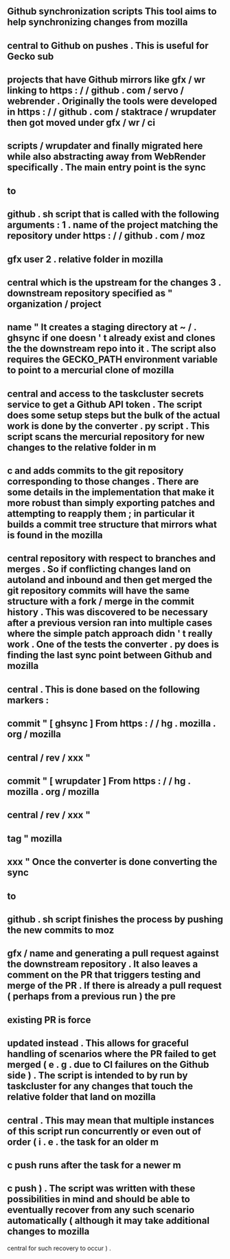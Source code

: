 #
Github
synchronization
scripts
This
tool
aims
to
help
synchronizing
changes
from
mozilla
-
central
to
Github
on
pushes
.
This
is
useful
for
Gecko
sub
-
projects
that
have
Github
mirrors
like
gfx
/
wr
linking
to
https
:
/
/
github
.
com
/
servo
/
webrender
.
Originally
the
tools
were
developed
in
https
:
/
/
github
.
com
/
staktrace
/
wrupdater
then
got
moved
under
gfx
/
wr
/
ci
-
scripts
/
wrupdater
and
finally
migrated
here
while
also
abstracting
away
from
WebRender
specifically
.
The
main
entry
point
is
the
sync
-
to
-
github
.
sh
script
that
is
called
with
the
following
arguments
:
1
.
name
of
the
project
matching
the
repository
under
https
:
/
/
github
.
com
/
moz
-
gfx
user
2
.
relative
folder
in
mozilla
-
central
which
is
the
upstream
for
the
changes
3
.
downstream
repository
specified
as
"
organization
/
project
-
name
"
It
creates
a
staging
directory
at
~
/
.
ghsync
if
one
doesn
'
t
already
exist
and
clones
the
the
downstream
repo
into
it
.
The
script
also
requires
the
GECKO_PATH
environment
variable
to
point
to
a
mercurial
clone
of
mozilla
-
central
and
access
to
the
taskcluster
secrets
service
to
get
a
Github
API
token
.
The
script
does
some
setup
steps
but
the
bulk
of
the
actual
work
is
done
by
the
converter
.
py
script
.
This
script
scans
the
mercurial
repository
for
new
changes
to
the
relative
folder
in
m
-
c
and
adds
commits
to
the
git
repository
corresponding
to
those
changes
.
There
are
some
details
in
the
implementation
that
make
it
more
robust
than
simply
exporting
patches
and
attempting
to
reapply
them
;
in
particular
it
builds
a
commit
tree
structure
that
mirrors
what
is
found
in
the
mozilla
-
central
repository
with
respect
to
branches
and
merges
.
So
if
conflicting
changes
land
on
autoland
and
inbound
and
then
get
merged
the
git
repository
commits
will
have
the
same
structure
with
a
fork
/
merge
in
the
commit
history
.
This
was
discovered
to
be
necessary
after
a
previous
version
ran
into
multiple
cases
where
the
simple
patch
approach
didn
'
t
really
work
.
One
of
the
tests
the
converter
.
py
does
is
finding
the
last
sync
point
between
Github
and
mozilla
-
central
.
This
is
done
based
on
the
following
markers
:
-
commit
"
[
ghsync
]
From
https
:
/
/
hg
.
mozilla
.
org
/
mozilla
-
central
/
rev
/
xxx
"
-
commit
"
[
wrupdater
]
From
https
:
/
/
hg
.
mozilla
.
org
/
mozilla
-
central
/
rev
/
xxx
"
-
tag
"
mozilla
-
xxx
"
Once
the
converter
is
done
converting
the
sync
-
to
-
github
.
sh
script
finishes
the
process
by
pushing
the
new
commits
to
moz
-
gfx
/
name
and
generating
a
pull
request
against
the
downstream
repository
.
It
also
leaves
a
comment
on
the
PR
that
triggers
testing
and
merge
of
the
PR
.
If
there
is
already
a
pull
request
(
perhaps
from
a
previous
run
)
the
pre
-
existing
PR
is
force
-
updated
instead
.
This
allows
for
graceful
handling
of
scenarios
where
the
PR
failed
to
get
merged
(
e
.
g
.
due
to
CI
failures
on
the
Github
side
)
.
The
script
is
intended
to
by
run
by
taskcluster
for
any
changes
that
touch
the
relative
folder
that
land
on
mozilla
-
central
.
This
may
mean
that
multiple
instances
of
this
script
run
concurrently
or
even
out
of
order
(
i
.
e
.
the
task
for
an
older
m
-
c
push
runs
after
the
task
for
a
newer
m
-
c
push
)
.
The
script
was
written
with
these
possibilities
in
mind
and
should
be
able
to
eventually
recover
from
any
such
scenario
automatically
(
although
it
may
take
additional
changes
to
mozilla
-
central
for
such
recovery
to
occur
)
.
